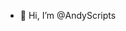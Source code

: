 - 👋 Hi, I’m @AndyScripts


<!---
AndyScripts/AndyScripts is a ✨ special ✨ repository because its `README.md` (this file) appears on your GitHub profile.
You can click the Preview link to take a look at your changes.
--->
